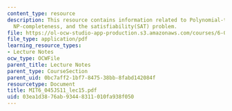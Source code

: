 ```yaml
---
content_type: resource
description: This resource contains information related to Polynomial-time reducibility,
  NP-completeness, and the satisfiability(SAT) problem.
file: https://ol-ocw-studio-app-production.s3.amazonaws.com/courses/6-045j-automata-computability-and-complexity-spring-2011/03ea1d3876ab93448311010fa938f050_MIT6_045JS11_lec15.pdf
file_type: application/pdf
learning_resource_types:
- Lecture Notes
ocw_type: OCWFile
parent_title: Lecture Notes
parent_type: CourseSection
parent_uid: 0bc7aff2-1bf7-8475-38bb-8fabd142084f
resourcetype: Document
title: MIT6_045JS11_lec15.pdf
uid: 03ea1d38-76ab-9344-8311-010fa938f050
---
```

